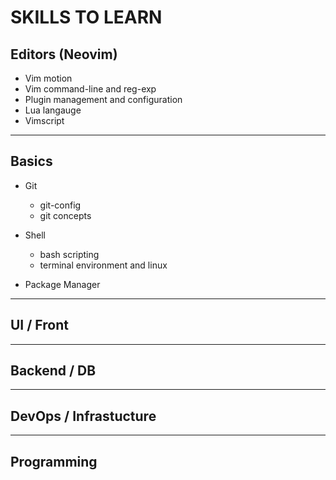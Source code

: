# SKILLS TO LEARN

## Editors (Neovim)

- Vim motion
- Vim command-line and reg-exp
- Plugin management and configuration
- Lua langauge
- Vimscript

---

## Basics

- Git

  - git-config
  - git concepts

- Shell

  - bash scripting
  - terminal environment and linux

- Package Manager

---

## UI / Front

---

## Backend / DB

---

## DevOps / Infrastucture

---

## Programming

